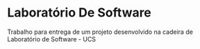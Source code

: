 # Laboratório De Software
Trabalho para entrega de um projeto desenvolvido na cadeira de Laboratório de Software - UCS
